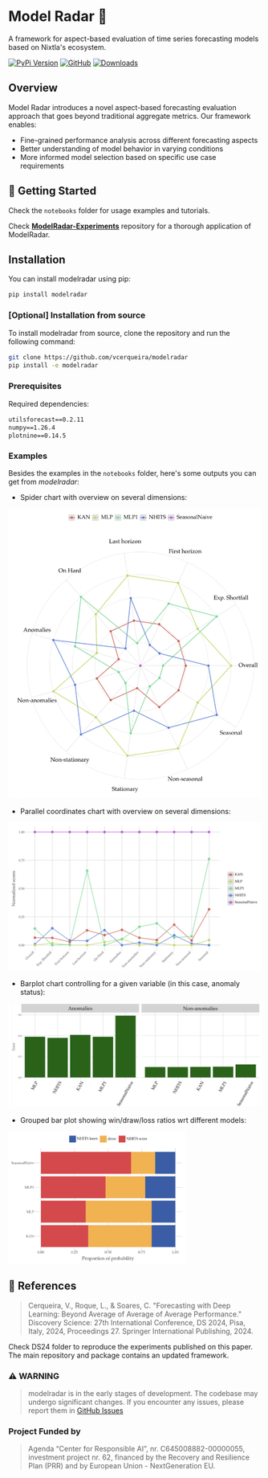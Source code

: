 # Model Radar 🎯

A framework for aspect-based evaluation of time series forecasting models based on Nixtla's ecosystem.

[![PyPi Version](https://img.shields.io/pypi/v/modelradar)](https://pypi.org/project/modelradar/)
[![GitHub](https://img.shields.io/github/stars/vcerqueira/modelradar?style=social)](https://github.com/vcerqueira/modelradar)
[![Downloads](https://static.pepy.tech/badge/modelradar)](https://pepy.tech/project/modelradar)

## Overview

Model Radar introduces a novel aspect-based forecasting evaluation approach that goes beyond traditional aggregate metrics. Our framework enables:
- Fine-grained performance analysis across different forecasting aspects
- Better understanding of model behavior in varying conditions
- More informed model selection based on specific use case requirements

## 🚀 Getting Started

Check the `notebooks` folder for usage examples and tutorials.

Check **[ModelRadar-Experiments](https://github.com/vcerqueira/experiments-modelradar)** repository for a thorough
application of ModelRadar.

## Installation

You can install modelradar using pip:

```bash
pip install modelradar
```

### [Optional] Installation from source

To install modelradar from source, clone the repository and run the following command:

```bash
git clone https://github.com/vcerqueira/modelradar
pip install -e modelradar
```

### Prerequisites

Required dependencies:
```
utilsforecast==0.2.11
numpy==1.26.4
plotnine==0.14.5
```

### Examples

Besides the examples in the `notebooks` folder, here's some outputs you can get from *modelradar*:

- Spider chart with overview on several dimensions:

![radar](assets/examples/radar.png)

- Parallel coordinates chart with overview on several dimensions:

![radar2](assets/examples/parcoords.png)

- Barplot chart controlling for a given variable (in this case, anomaly status):

![radar2](assets/examples/anomaly_status.png)

- Grouped bar plot showing win/draw/loss ratios wrt different models:

<img src="assets/examples/win_ratios.png" width="70%" alt="radar2">


## 📑 References

> Cerqueira, V., Roque, L., & Soares, C. "Forecasting with Deep Learning: Beyond Average of Average of Average Performance." Discovery Science: 27th International Conference, DS 2024, Pisa, Italy, 2024, Proceedings 27. Springer International Publishing, 2024.

Check DS24 folder to reproduce the experiments published on this paper.
The main repository and package contains an updated framework.

### **⚠️ WARNING**

> modelradar is in the early stages of development. 
> The codebase may undergo significant changes. 
> If you encounter any issues, please report
> them in [GitHub Issues](https://github.com/vcerqueira/modelradar/issues)

### Project Funded by

> Agenda “Center for Responsible AI”, nr. C645008882-00000055, investment project nr. 62, financed by the Recovery and Resilience Plan (PRR) and by European Union - NextGeneration EU.

